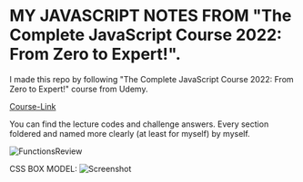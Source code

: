 # MY JAVASCRIPT NOTES FROM "The Complete JavaScript Course 2022: From Zero to Expert!".

I made this repo by following "The Complete JavaScript Course 2022: From Zero to Expert!" course from Udemy.

[Course-Link](https://www.udemy.com/course/the-complete-javascript-course/)

You can find the lecture codes and challenge answers. Every section foldered and named more clearly (at least for myself) by myself.

![FunctionsReview](https://user-images.githubusercontent.com/62032779/167257364-4ef0266f-2806-424f-8341-5e303d3d29da.png)

CSS BOX MODEL:
![Screenshot](cssboxmodel.png)
